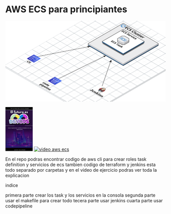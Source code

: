 # AWS ECS para principiantes 

[![video aws ecs](https://github.com/culturadevops/ecs_para_principiantes/blob/master/infra.png)](https://youtu.be/p_ViMvxz0Ws)


[![video aws ecs](https://github.com/culturadevops/ecs_para_principiantes/blob/master/recursos/futuroesdevopsjaivicvillegas.png)](https://amzn.to/3S8AGG9)
[![video aws ecs](https://github.com/culturadevops/ecs_para_principiantes/blob/master/recursos/herramientadevops.png)](https://amzn.to/3ga1c4E)



En el repo podras encontrar codigo de aws cli para crear roles task definition y servicios de ecs
tambien codigo de terraform y jenkins esta todo separado por carpetas y en el video de ejercicio podras ver toda la explicacion 

indice

primera parte
    crear los task y los servicios en la consola
segunda parte
    usar el makefile para crear todo
tecera parte 
    usar jenkins
cuarta parte 
    usar codepipeline
